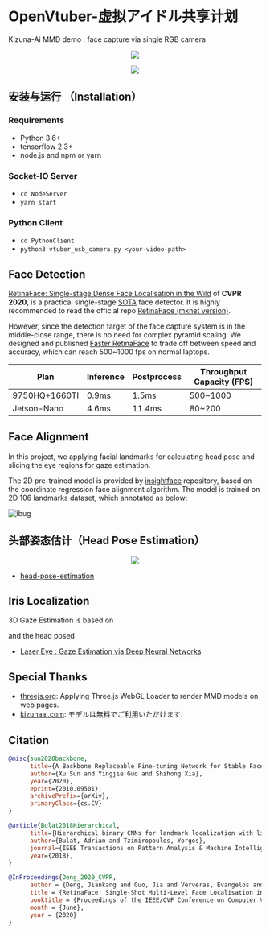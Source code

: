 # OpenVtuber-虚拟アイドル共享计划

Kizuna-Ai MMD demo : face capture via single RGB camera

<p align="center"><img src="https://s3.ax1x.com/2020/12/12/rVO3FO.gif" /></p>
<p align="center"><img src="https://s3.ax1x.com/2020/12/12/rVOYSH.gif" /></p>

## 安装与运行 （Installation）

### Requirements

* Python 3.6+
* tensorflow 2.3+
* node.js and npm or yarn

### Socket-IO Server

* `cd NodeServer`
* `yarn start`

### Python Client

* `cd PythonClient`
* `python3 vtuber_usb_camera.py <your-video-path>`

## Face Detection

[RetinaFace: Single-stage Dense Face Localisation in the Wild](https://openaccess.thecvf.com/content_CVPR_2020/html/Deng_RetinaFace_Single-Shot_Multi-Level_Face_Localisation_in_the_Wild_CVPR_2020_paper.html) of **CVPR 2020**, is a practical single-stage [SOTA](http://shuoyang1213.me/WIDERFACE/WiderFace_Results.html) face detector. It is highly recommended to read the official repo [RetinaFace (mxnet version)](https://github.com/deepinsight/insightface/tree/master/RetinaFace).

However, since the detection target of the face capture system is in the middle-close range, there is no need for complex pyramid scaling. We designed and published [Faster RetinaFace](https://github.com/1996scarlet/faster-mobile-retinaface) to trade off between speed and accuracy, which can reach 500~1000 fps on normal laptops.

| Plan | Inference | Postprocess | Throughput Capacity (FPS)
| --------|-----|--------|---------
| 9750HQ+1660TI | 0.9ms | 1.5ms | 500~1000
| Jetson-Nano | 4.6ms | 11.4ms | 80~200

## Face Alignment

In this project, we applying facial landmarks for calculating head pose and slicing the eye regions for gaze estimation.

The 2D pre-trained model is provided by [insightface](https://github.com/deepinsight/insightface/tree/master/alignment/coordinateReg) repository, based on the coordinate regression face alignment algorithm.
The model is trained on 2D 106 landmarks dataset, which annotated as below:

![ibug](https://cloud.githubusercontent.com/assets/16308037/24229391/1910e9cc-0fb4-11e7-987b-0fecce2c829e.JPG)

## 头部姿态估计（Head Pose Estimation）

<p align="center"><img src="docs/images/one.gif" /></p>

* [head-pose-estimation](https://github.com/lincolnhard/head-pose-estimation)

## Iris Localization

3D Gaze Estimation is based on

and the head posed

* [Laser Eye : Gaze Estimation via Deep Neural Networks](https://github.com/1996scarlet/Laser-Eye)

## Special Thanks

* [threejs.org](https://threejs.org/): Applying Three.js WebGL Loader to render MMD models on web pages.
* [kizunaai.com](http://kizunaai.com/): モデルは無料でご利用いただけます.

## Citation

``` bibtex
@misc{sun2020backbone,
      title={A Backbone Replaceable Fine-tuning Network for Stable Face Alignment},
      author={Xu Sun and Yingjie Guo and Shihong Xia},
      year={2020},
      eprint={2010.09501},
      archivePrefix={arXiv},
      primaryClass={cs.CV}
}

@article{Bulat2018Hierarchical,
      title={Hierarchical binary CNNs for landmark localization with limited resources},
      author={Bulat, Adrian and Tzimiropoulos, Yorgos},
      journal={IEEE Transactions on Pattern Analysis & Machine Intelligence},
      year={2018},
}

@InProceedings{Deng_2020_CVPR,
      author = {Deng, Jiankang and Guo, Jia and Ververas, Evangelos and Kotsia, Irene and Zafeiriou, Stefanos},
      title = {RetinaFace: Single-Shot Multi-Level Face Localisation in the Wild},
      booktitle = {Proceedings of the IEEE/CVF Conference on Computer Vision and Pattern Recognition (CVPR)},
      month = {June},
      year = {2020}
}
```
